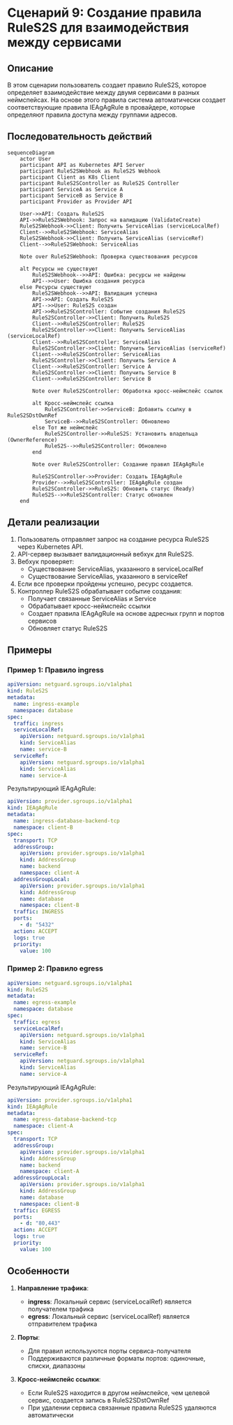 # Сценарий 9: Создание правила RuleS2S для взаимодействия между сервисами

## Описание

В этом сценарии пользователь создает правило RuleS2S, которое определяет взаимодействие между двумя сервисами в разных неймспейсах. На основе этого правила система автоматически создает соответствующие правила IEAgAgRule в провайдере, которые определяют правила доступа между группами адресов.

## Последовательность действий

```mermaid
sequenceDiagram
    actor User
    participant API as Kubernetes API Server
    participant RuleS2SWebhook as RuleS2S Webhook
    participant Client as K8s Client
    participant RuleS2SController as RuleS2S Controller
    participant ServiceA as Service A
    participant ServiceB as Service B
    participant Provider as Provider API

    User->>API: Создать RuleS2S
    API->>RuleS2SWebhook: Запрос на валидацию (ValidateCreate)
    RuleS2SWebhook->>Client: Получить ServiceAlias (serviceLocalRef)
    Client-->>RuleS2SWebhook: ServiceAlias
    RuleS2SWebhook->>Client: Получить ServiceAlias (serviceRef)
    Client-->>RuleS2SWebhook: ServiceAlias

    Note over RuleS2SWebhook: Проверка существования ресурсов

    alt Ресурсы не существуют
        RuleS2SWebhook-->>API: Ошибка: ресурсы не найдены
        API-->>User: Ошибка создания ресурса
    else Ресурсы существуют
        RuleS2SWebhook-->>API: Валидация успешна
        API->>API: Создать RuleS2S
        API-->>User: RuleS2S создан
        API->>RuleS2SController: Событие создания RuleS2S
        RuleS2SController->>Client: Получить RuleS2S
        Client-->>RuleS2SController: RuleS2S
        RuleS2SController->>Client: Получить ServiceAlias (serviceLocalRef)
        Client-->>RuleS2SController: ServiceAlias
        RuleS2SController->>Client: Получить ServiceAlias (serviceRef)
        Client-->>RuleS2SController: ServiceAlias
        RuleS2SController->>Client: Получить Service A
        Client-->>RuleS2SController: Service A
        RuleS2SController->>Client: Получить Service B
        Client-->>RuleS2SController: Service B
        
        Note over RuleS2SController: Обработка кросс-неймспейс ссылок
        
        alt Кросс-неймспейс ссылка
            RuleS2SController->>ServiceB: Добавить ссылку в RuleS2SDstOwnRef
            ServiceB-->>RuleS2SController: Обновлено
        else Тот же неймспейс
            RuleS2SController->>RuleS2S: Установить владельца (OwnerReference)
            RuleS2S-->>RuleS2SController: Обновлено
        end
        
        Note over RuleS2SController: Создание правил IEAgAgRule
        
        RuleS2SController->>Provider: Создать IEAgAgRule
        Provider-->>RuleS2SController: IEAgAgRule создан
        RuleS2SController->>RuleS2S: Обновить статус (Ready)
        RuleS2S-->>RuleS2SController: Статус обновлен
    end
```

## Детали реализации

1. Пользователь отправляет запрос на создание ресурса RuleS2S через Kubernetes API.
2. API-сервер вызывает валидационный вебхук для RuleS2S.
3. Вебхук проверяет:
   - Существование ServiceAlias, указанного в serviceLocalRef
   - Существование ServiceAlias, указанного в serviceRef
4. Если все проверки пройдены успешно, ресурс создается.
5. Контроллер RuleS2S обрабатывает событие создания:
   - Получает связанные ServiceAlias и Service
   - Обрабатывает кросс-неймспейс ссылки
   - Создает правила IEAgAgRule на основе адресных групп и портов сервисов
   - Обновляет статус RuleS2S

## Примеры

### Пример 1: Правило ingress

```yaml
apiVersion: netguard.sgroups.io/v1alpha1
kind: RuleS2S
metadata:
  name: ingress-example
  namespace: database
spec:
  traffic: ingress
  serviceLocalRef:
    apiVersion: netguard.sgroups.io/v1alpha1
    kind: ServiceAlias
    name: service-B
  serviceRef:
    apiVersion: netguard.sgroups.io/v1alpha1
    kind: ServiceAlias
    name: service-A
```

Результирующий IEAgAgRule:

```yaml
apiVersion: provider.sgroups.io/v1alpha1
kind: IEAgAgRule
metadata:
  name: ingress-database-backend-tcp
  namespace: client-B
spec:
  transport: TCP
  addressGroup:
    apiVersion: provider.sgroups.io/v1alpha1
    kind: AddressGroup
    name: backend
    namespace: client-A
  addressGroupLocal:
    apiVersion: provider.sgroups.io/v1alpha1
    kind: AddressGroup
    name: database
    namespace: client-B
  traffic: INGRESS
  ports:
    - d: "5432"
  action: ACCEPT
  logs: true
  priority:
    value: 100
```

### Пример 2: Правило egress

```yaml
apiVersion: netguard.sgroups.io/v1alpha1
kind: RuleS2S
metadata:
  name: egress-example
  namespace: database
spec:
  traffic: egress
  serviceLocalRef:
    apiVersion: netguard.sgroups.io/v1alpha1
    kind: ServiceAlias
    name: service-B
  serviceRef:
    apiVersion: netguard.sgroups.io/v1alpha1
    kind: ServiceAlias
    name: service-A
```

Результирующий IEAgAgRule:

```yaml
apiVersion: provider.sgroups.io/v1alpha1
kind: IEAgAgRule
metadata:
  name: egress-database-backend-tcp
  namespace: client-A
spec:
  transport: TCP
  addressGroup:
    apiVersion: provider.sgroups.io/v1alpha1
    kind: AddressGroup
    name: backend
    namespace: client-A
  addressGroupLocal:
    apiVersion: provider.sgroups.io/v1alpha1
    kind: AddressGroup
    name: database
    namespace: client-B
  traffic: EGRESS
  ports:
    - d: "80,443"
  action: ACCEPT
  logs: true
  priority:
    value: 100
```

## Особенности

1. **Направление трафика**:
   - **ingress**: Локальный сервис (serviceLocalRef) является получателем трафика
   - **egress**: Локальный сервис (serviceLocalRef) является отправителем трафика

2. **Порты**:
   - Для правил используются порты сервиса-получателя
   - Поддерживаются различные форматы портов: одиночные, списки, диапазоны

3. **Кросс-неймспейс ссылки**:
   - Если RuleS2S находится в другом неймспейсе, чем целевой сервис, создается запись в RuleS2SDstOwnRef
   - При удалении сервиса связанные правила RuleS2S удаляются автоматически